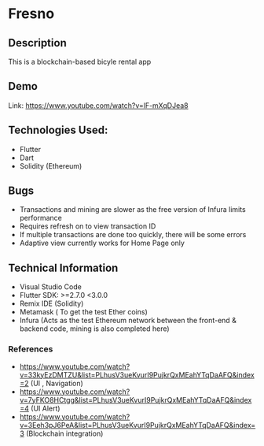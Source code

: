 # Fresno

## Description
This is a blockchain-based bicyle rental app

## Demo
Link: https://www.youtube.com/watch?v=lF-mXqDJea8


## Technologies Used:
* Flutter
* Dart
* Solidity (Ethereum)


## Bugs
* Transactions and mining are slower as the free version of Infura limits performance
* Requires refresh on to view transaction ID
* If multiple transactions are done too quickly, there will be some errors
* Adaptive view currently works for Home Page only


## Technical Information
* Visual Studio Code
* Flutter SDK: >=2.7.0 <3.0.0
* Remix IDE (Solidity)
* Metamask ( To get the test Ether coins)
* Infura (Acts as the test Ethereum network between the front-end & backend code, mining is also completed here)

### References
* https://www.youtube.com/watch?v=33kyEzDMTZU&list=PLhusV3ueKvurI9PujkrQxMEahYTqDaAFQ&index=2 (UI , Navigation)
* https://www.youtube.com/watch?v=7yFKO8HCtgg&list=PLhusV3ueKvurI9PujkrQxMEahYTqDaAFQ&index=4 (UI Alert)
* https://www.youtube.com/watch?v=3Eeh3pJ6PeA&list=PLhusV3ueKvurI9PujkrQxMEahYTqDaAFQ&index=3 (Blockchain integration)
